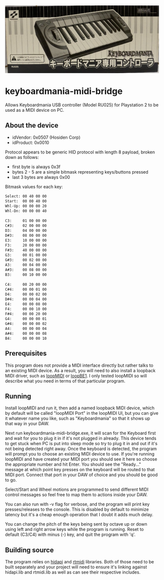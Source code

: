 ![Keyboardmania Controller](https://github.com/has207/keyboardmania-midi-bridge/blob/ccfd1e9755eed3977eefdcadd358b050256f27e0/keyboardmania.jpg)

# keyboardmania-midi-bridge
Allows Keyboardmania USB controller (Model RU025) for Playstation 2 to be used as a MIDI device on PC.

## About the device
- idVendor: 0x0507 (Hosiden Corp)
- idProduct: 0x0010

Protocol appears to be generic HID protocol with length 8 payload, broken down as follows:
- first byte is always 0x3f
- bytes 2 - 5 are a simple bitmask representing keys/buttons pressed
- last 3 bytes are always 0x00

Bitmask values for each key:

```
Select: 00 40 00 00
Start:  00 00 40 00
Whl-Up: 00 00 00 20
Whl-Dn: 00 00 00 40

C3:     01 00 00 00
C#3:    02 00 00 00
D3:     04 00 00 00
D#3:    08 00 00 00
E3:     10 00 00 00
F3:     20 00 00 00
F#3:    40 00 00 00
G3:     00 01 00 00
G#3:    00 02 00 00
A3:     00 04 00 00
A#3:    00 08 00 00
B3:     00 10 00 00

C4:     00 20 00 00
C#4:    00 00 01 00
D4:     00 00 02 00
D#4:    00 00 04 00
E4:     00 00 08 00
F4:     00 00 10 00
F#4:    00 00 20 00
G4:     00 00 00 01
G#4:    00 00 00 02
A4:     00 00 00 04
A#4:    00 00 00 08
B4:     00 00 00 10
```

## Prerequisites
This program does not provide a MIDI interface directly but rather talks to an existing MIDI device. As a result, you will need to also
install a loopback MIDI driver, such as [loopMIDI](https://www.tobias-erichsen.de/software/loopmidi.html) or [loopBE1](https://www.nerds.de/en/loopbe1.html).
I only tested loopMIDI so will describe what you need in terms of that particular program.

## Running
Install loopMIDI and run it, then add a named loopback MIDI device, which by default will be called "loopMIDI Port" in the loopMIDI UI, but you can
give it whatever name you like, such as "Keyboardmania" so that it shows up that way in your DAW.

Next run keyboardmania-midi-bridge.exe, it will scan for the Keyboard first and wait for you to plug it in if it's not plugged in already. This device
tends to get stuck when PC is put into sleep mode so try to plug it in and out if it's not being detected right away. Once the keyboard is detected,
the program will prompt you to choose an existing MIDI device to use. If you're running loopMIDI and have created your MIDI port you should see it here
so choose the appropriate number and hit Enter. You should see the "Ready..." message at which point key presses on the keyboard will be routed to that
MIDI port. Connect that port in your DAW of choice and you should be good to go.

Select/Start and Wheel motions are programmed to send different MIDI control messages so feel free to map them to actions inside your DAW.

You can also run with -v flag for verbose, and the program will print key presses/releases to the console. This is disabled by default to minimize
latency but it's a cheap enough operation that I doubt it adds much delay.

You can change the pitch of the keys being sent by octave up or down using left and right arrow keys while the program is running. Reset to default (C3/C4) with minus (-) key, and quit the program with 'q'.

## Building source
The program relies on [hidapi](https://github.com/signal11/hidapi) and [rtmidi](https://github.com/thestk/rtmidi) libraries. Both of those need to
be built separately and your project will need to ensure it's linking against hidapi.lib and rtmidi.lib as well as can see their respective
includes.
